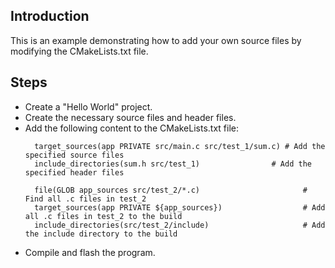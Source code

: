 ## Introduction
This is an example demonstrating how to add your own source files by modifying the CMakeLists.txt file.

## Steps
* Create a "Hello World" project.
* Create the necessary source files and header files.
* Add the following content to the CMakeLists.txt file:
  ```
    target_sources(app PRIVATE src/main.c src/test_1/sum.c) # Add the specified source files
    include_directories(sum.h src/test_1)                # Add the specified header files

    file(GLOB app_sources src/test_2/*.c)                       # Find all .c files in test_2
    target_sources(app PRIVATE ${app_sources})                  # Add all .c files in test_2 to the build
    include_directories(src/test_2/include)                     # Add the include directory to the build
  ```
* Compile and flash the program.